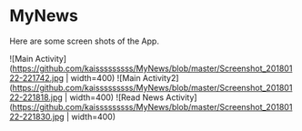 # MyNews

Here are some screen shots of the App.

![Main Activity](https://github.com/kaisssssssss/MyNews/blob/master/Screenshot_20180122-221742.jpg | width=400)
![Main Activity2](https://github.com/kaisssssssss/MyNews/blob/master/Screenshot_20180122-221818.jpg | width=400)
![Read News Activity](https://github.com/kaisssssssss/MyNews/blob/master/Screenshot_20180122-221830.jpg | width=400)
